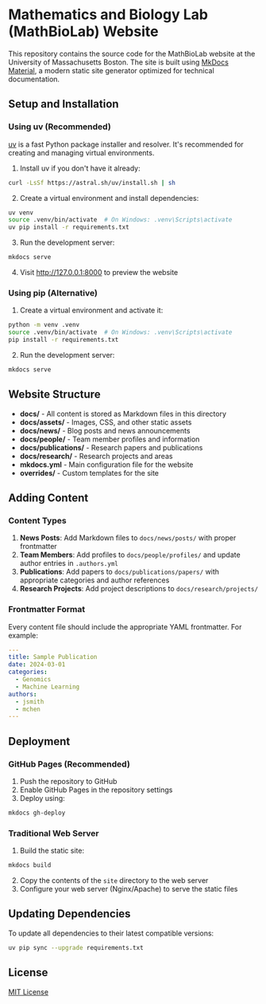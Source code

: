 # Mathematics and Biology Lab (MathBioLab) Website

This repository contains the source code for the MathBioLab website at the University of Massachusetts Boston. The site is built using [MkDocs Material](https://squidfunk.github.io/mkdocs-material/), a modern static site generator optimized for technical documentation.

## Setup and Installation

### Using uv (Recommended)

[uv](https://github.com/astral-sh/uv) is a fast Python package installer and resolver. It's recommended for creating and managing virtual environments.

1. Install uv if you don't have it already:
```bash
curl -LsSf https://astral.sh/uv/install.sh | sh
```

2. Create a virtual environment and install dependencies:
```bash
uv venv
source .venv/bin/activate  # On Windows: .venv\Scripts\activate
uv pip install -r requirements.txt
```

3. Run the development server:
```bash
mkdocs serve
```

4. Visit http://127.0.0.1:8000 to preview the website

### Using pip (Alternative)

1. Create a virtual environment and activate it:
```bash
python -m venv .venv
source .venv/bin/activate  # On Windows: .venv\Scripts\activate
pip install -r requirements.txt
```

2. Run the development server:
```bash
mkdocs serve
```

## Website Structure

- **docs/** - All content is stored as Markdown files in this directory
- **docs/assets/** - Images, CSS, and other static assets
- **docs/news/** - Blog posts and news announcements
- **docs/people/** - Team member profiles and information
- **docs/publications/** - Research papers and publications
- **docs/research/** - Research projects and areas
- **mkdocs.yml** - Main configuration file for the website
- **overrides/** - Custom templates for the site

## Adding Content

### Content Types

1. **News Posts**: Add Markdown files to `docs/news/posts/` with proper frontmatter
2. **Team Members**: Add profiles to `docs/people/profiles/` and update author entries in `.authors.yml`
3. **Publications**: Add papers to `docs/publications/papers/` with appropriate categories and author references
4. **Research Projects**: Add project descriptions to `docs/research/projects/`

### Frontmatter Format

Every content file should include the appropriate YAML frontmatter. For example:

```yaml
---
title: Sample Publication
date: 2024-03-01
categories:
  - Genomics
  - Machine Learning
authors:
  - jsmith
  - mchen
---
```

## Deployment

### GitHub Pages (Recommended)
1. Push the repository to GitHub
2. Enable GitHub Pages in the repository settings
3. Deploy using:
```bash
mkdocs gh-deploy
```

### Traditional Web Server
1. Build the static site:
```bash
mkdocs build
```
2. Copy the contents of the `site` directory to the web server
3. Configure your web server (Nginx/Apache) to serve the static files

## Updating Dependencies

To update all dependencies to their latest compatible versions:

```bash
uv pip sync --upgrade requirements.txt
```

## License

[MIT License](LICENSE)
